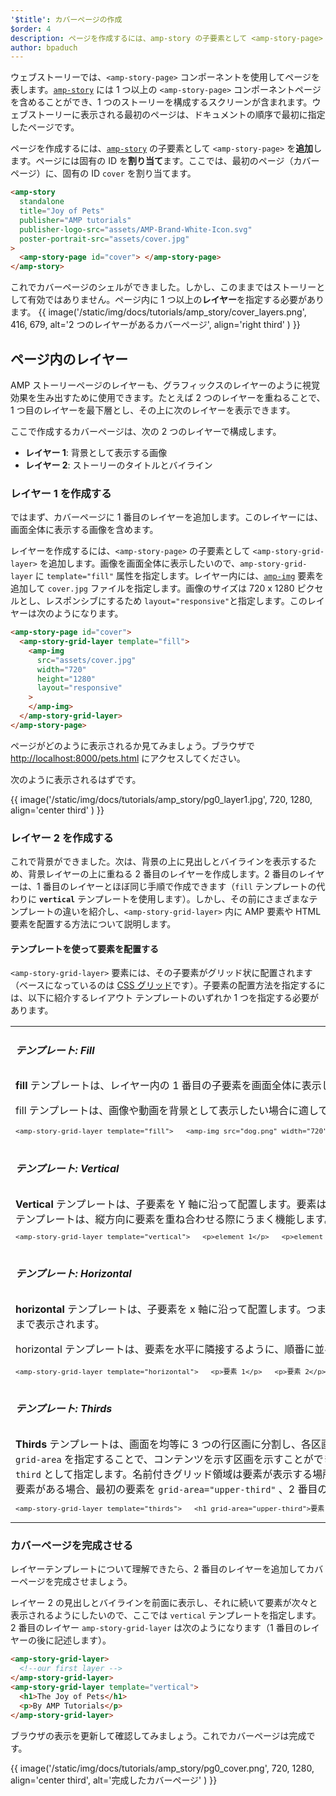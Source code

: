 ```yaml
---
'$title': カバーページの作成
$order: 4
description: ページを作成するには、amp-story の子要素として <amp-story-page> 要素を追加します。ページには固有の ID を割り当てます。ここでは、最初のページ（カバーページ）に、固有の ...
author: bpaduch
---
```


ウェブストーリーでは、`<amp-story-page>` コンポーネントを使用してページを表します。[`amp-story`](https://gitlocalize.com/repo/4863/ja/pages/content/amp-dev/documentation/components/reference/amp-story.md) には 1 つ以上の `<amp-story-page>` コンポーネントページを含めることができ、1 つのストーリーを構成するスクリーンが含まれます。ウェブストーリーに表示される最初のページは、ドキュメントの順序で最初に指定したページです。

ページを作成するには、[`amp-story`](../../../../documentation/components/reference/amp-story.md) の子要素として `<amp-story-page>` を**追加**します。ページには固有の ID を**割り当て**ます。ここでは、最初のページ（カバーページ）に、固有の ID `cover` を割り当てます。

```html
<amp-story
  standalone
  title="Joy of Pets"
  publisher="AMP tutorials"
  publisher-logo-src="assets/AMP-Brand-White-Icon.svg"
  poster-portrait-src="assets/cover.jpg"
>
  <amp-story-page id="cover"> </amp-story-page>
</amp-story>
```

これでカバーページのシェルができました。しかし、このままではストーリーとして有効ではありません。ページ内に 1 つ以上の**レイヤー**を指定する必要があります。 {{ image('/static/img/docs/tutorials/amp_story/cover_layers.png', 416, 679, alt='2 つのレイヤーがあるカバーページ', align='right third' ) }}

## ページ内のレイヤー

AMP ストーリーページのレイヤーも、グラフィックスのレイヤーのように視覚効果を生み出すために使用できます。たとえば 2 つのレイヤーを重ねることで、1 つ目のレイヤーを最下層とし、その上に次のレイヤーを表示できます。

ここで作成するカバーページは、次の 2 つのレイヤーで構成します。

- **レイヤー 1**: 背景として表示する画像
- **レイヤー 2**: ストーリーのタイトルとバイライン

### レイヤー 1 を作成する

ではまず、カバーページに 1 番目のレイヤーを追加します。このレイヤーには、画面全体に表示する画像を含めます。

レイヤーを作成するには、`<amp-story-page>` の子要素として `<amp-story-grid-layer>` を追加します。画像を画面全体に表示したいので、`amp-story-grid-layer` に `template="fill"` 属性を指定します。レイヤー内には、[`amp-img`](../../../../documentation/components/reference/amp-img.md) 要素を追加して `cover.jpg` ファイルを指定します。画像のサイズは 720 x 1280 ピクセルとし、レスポンシブにするため `layout="responsive"`と指定します。このレイヤーは次のようになります。

```html
<amp-story-page id="cover">
  <amp-story-grid-layer template="fill">
    <amp-img
      src="assets/cover.jpg"
      width="720"
      height="1280"
      layout="responsive"
    >
    </amp-img>
  </amp-story-grid-layer>
</amp-story-page>
```

ページがどのように表示されるか見てみましょう。ブラウザで <a href="http://localhost:8000/pets.html">http://localhost:8000/pets.html</a> にアクセスしてください。

次のように表示されるはずです。

{{ image('/static/img/docs/tutorials/amp_story/pg0_layer1.jpg', 720, 1280, align='center third' ) }}

### レイヤー 2 を作成する

これで背景ができました。次は、背景の上に見出しとバイラインを表示するため、背景レイヤーの上に重ねる 2 番目のレイヤーを作成します。2 番目のレイヤーは、1 番目のレイヤーとほぼ同じ手順で作成できます（`fill` テンプレートの代わりに **`vertical`** テンプレートを使用します）。しかし、その前にさまざまなテンプレートの違いを紹介し、`<amp-story-grid-layer>` 内に AMP 要素や HTML 要素を配置する方法について説明します。

#### テンプレートを使って要素を配置する

`<amp-story-grid-layer>` 要素には、その子要素がグリッド状に配置されます（ベースになっているのは [CSS グリッド](https://www.w3.org/TR/css-grid-1/)です）。子要素の配置方法を指定するには、以下に紹介するレイアウト テンプレートのいずれか 1 つを指定する必要があります。

<table class="noborder">
<tr>
    <td colspan="2"><h5 id="fill">テンプレート: Fill</h5></td>
</tr>
<tr>
    <td width="65%"> <strong>fill</strong> テンプレートは、レイヤー内の 1 番目の子要素を画面全体に表示します。レイヤー内のそれ以外の子要素は表示されません。     <p>fill テンプレートは、画像や動画を背景として表示したい場合に適しています。</p>    <code class="nopad"><pre>&lt;amp-story-grid-layer template="fill">   &lt;amp-img src="dog.png" width="720" height="1280" layout="responsive">   &lt;/amp-img> &lt;/amp-story-grid-layer></pre></code>
</td>
    <td>     {{ image('/static/img/docs/tutorials/amp_story/layer-fill.png', 216, 341) }}     </td>
</tr>
<tr>
    <td colspan="2"><h5 id="vertical">テンプレート: Vertical</h5></td>
</tr>
<tr>
    <td width="65%">
<strong>Vertical</strong> テンプレートは、子要素を Y 軸に沿って配置します。要素は画面の上部に整列され、X 軸に沿って画面全体を占有します。このテンプレートは、縦方向に要素を重ね合わせる際にうまく機能します。<code class="nopad"><pre>&lt;amp-story-grid-layer template="vertical">   &lt;p>element 1&lt;/p>   &lt;p>element 2&lt;/p>   &lt;p>element 3&lt;/p> &lt;/amp-story-grid-layer></pre></code>
</td>
    <td>{{ image('/static/img/docs/tutorials/amp_story/layer-vertical.png', 216, 341) }}     </td>
</tr>
<tr>
    <td colspan="2"><h5 id="horizontal">テンプレート: Horizontal</h5></td>
</tr>
<tr>
    <td width="65%"> <strong>horizontal</strong> テンプレートは、子要素を x 軸に沿って配置します。つまり、要素は画面の左端から順番に並べられ、y 軸方向に画面の右端まで表示されます。     <p>horizontal テンプレートは、要素を水平に隣接するように、順番に並べて表示したい場合に適しています。</p>     <code class="nopad"><pre>&lt;amp-story-grid-layer template="horizontal">   &lt;p>要素 1&lt;/p>   &lt;p>要素 2&lt;/p>   &lt;p>要素 3&lt;/p> &lt;/amp-story-grid-layer></pre></code>
</td>
    <td>     {{ image('/static/img/docs/tutorials/amp_story/layer-horizontal.png', 216, 341) }}     </td>
</tr>
<tr>
    <td colspan="2"><h5 id="thirds">テンプレート: Thirds</h5></td>
</tr>
<tr>
<td width="65%">
<strong>Thirds</strong> テンプレートは、画面を均等に 3 つの行区画に分割し、各区画にコンテンツを挿入できるようにします。また、名前付きの <code>grid-area</code> を指定することで、コンテンツを示す区画を示すことができます。区画は、<code>upper-third</code>、<code>middle-third</code>、または <code>lower-third</code> として指定します。名前付きグリッド領域は要素が表示する場所の動作を変更する際に役立ちます。たとえば、レイヤーに 2 つの要素がある場合、最初の要素を <code>grid-area="upper-third"</code> 、2 番目の要素を <code>grid-area="lower-third"</code> に表示するように指定します。<code class="nopad"><pre>&lt;amp-story-grid-layer template="thirds">   &lt;h1 grid-area="upper-third">要素 1&lt;/h1>   &lt;p grid-area="lower-third">要素 2&lt;/p> &lt;/amp-story-grid-layer> </pre></code>
</td>
<td>{{ image('/static/img/docs/tutorials/amp_story/layer-thirds.png', 216, 341) }}</td>
</tr>
</table>

### カバーページを完成させる

レイヤーテンプレートについて理解できたら、2 番目のレイヤーを追加してカバーページを完成させましょう。

レイヤー 2 の見出しとバイラインを前面に表示し、それに続いて要素が次々と表示されるようにしたいので、ここでは `vertical` テンプレートを指定します。2 番目のレイヤー `amp-story-grid-layer` は次のようになります（1 番目のレイヤーの後に記述します）。

```html
<amp-story-grid-layer>
  <!--our first layer -->
</amp-story-grid-layer>
<amp-story-grid-layer template="vertical">
  <h1>The Joy of Pets</h1>
  <p>By AMP Tutorials</p>
</amp-story-grid-layer>
```

ブラウザの表示を更新して確認してみましょう。これでカバーページは完成です。

{{ image('/static/img/docs/tutorials/amp_story/pg0_cover.png', 720, 1280, align='center third', alt='完成したカバーページ' ) }}
